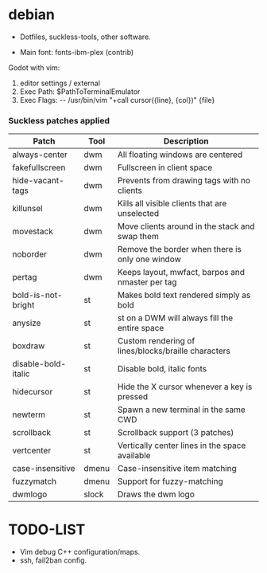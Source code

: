 # debian
- Dotfiles, suckless-tools, other software.

- Main font: fonts-ibm-plex (contrib)

Godot with vim:
1. editor settings / external
2. Exec Path: $PathToTerminalEmulator
3. Exec Flags: -- /usr/bin/vim "+call cursor({line}, {col})" {file}

### Suckless patches applied
| Patch               | Tool  | Description                                         |
| ------------------- | ----- | --------------------------------------------------- |
| always-center       | dwm   | All floating windows are centered                   |
| fakefullscreen      | dwm   | Fullscreen in client space                          |
| hide-vacant-tags    | dwm   | Prevents from drawing tags with no clients          |
| killunsel           | dwm   | Kills all visible clients that are unselected       |
| movestack           | dwm   | Move clients around in the stack and swap them      |
| noborder            | dwm   | Remove the border when there is only one window     |
| pertag              | dwm   | Keeps layout, mwfact, barpos and nmaster per tag    |
| bold-is-not-bright  | st    | Makes bold text rendered simply as bold             |
| anysize             | st    | st on a DWM will always fill the entire space       |
| boxdraw             | st    | Custom rendering of lines/blocks/braille characters |
| disable-bold-italic | st    | Disable bold, italic fonts                          |
| hidecursor          | st    | Hide the X cursor whenever a key is pressed         |
| newterm             | st    | Spawn a new terminal in the same CWD                |
| scrollback          | st    | Scrollback support (3 patches)                      |
| vertcenter          | st    | Vertically center lines in the space available      |
| case-insensitive    | dmenu | Case-insensitive item matching                      |
| fuzzymatch          | dmenu | Support for fuzzy-matching                          |
| dwmlogo             | slock | Draws the dwm logo                                  |


# TODO-LIST
- Vim debug C++ configuration/maps.
- ssh, fail2ban config.

